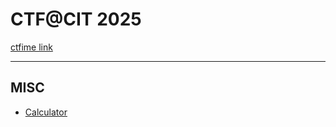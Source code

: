 # CTF@CIT 2025

[ctfime link](https://ctftime.org/event/2759)

---

## MISC
- [Calculator](https://github.com/isip-hs-whoami/CTF-writeup/blob/main/CTF%40CIT%202025/Calculator/writeup.md)